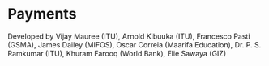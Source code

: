# Payments

Developed by Vijay Mauree (ITU), Arnold Kibuuka (ITU), Francesco Pasti (GSMA), James Dailey (MIFOS), Oscar Correia (Maarifa Education), Dr. P. S. Ramkumar (ITU), Khuram Farooq (World Bank), Elie Sawaya (GIZ)
